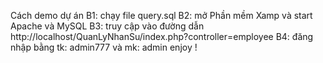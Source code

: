 Cách demo dự án
B1: chạy file query.sql
B2: mở Phần mềm Xamp và start Apache và MySQL
B3: truy cập vào đường dẫn http://localhost/QuanLyNhanSu/index.php?controller=employee
B4: đăng nhập bằng tk: admin777 và mk: admin
enjoy !